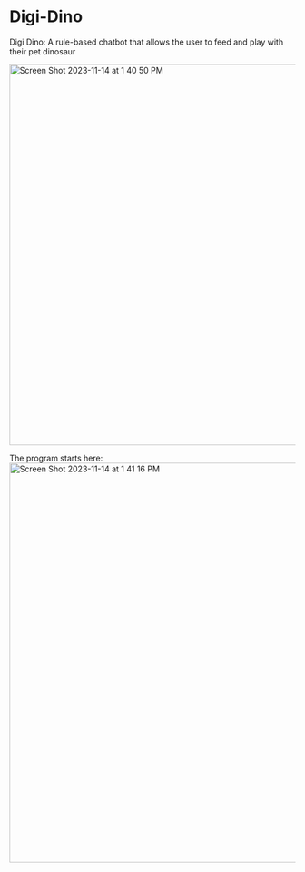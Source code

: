# Digi-Dino
Digi Dino: A rule-based chatbot that allows the user to feed and play with their pet dinosaur

<img width="671" alt="Screen Shot 2023-11-14 at 1 40 50 PM" src="https://github.com/treaddevs/Digi-Dino/assets/148214913/802d60eb-d278-4889-a965-a4f66277629a">

The program starts here:
<img width="704" alt="Screen Shot 2023-11-14 at 1 41 16 PM" src="https://github.com/treaddevs/Digi-Dino/assets/148214913/9876ce12-71ef-4144-b6e1-68a6378a26ec">
